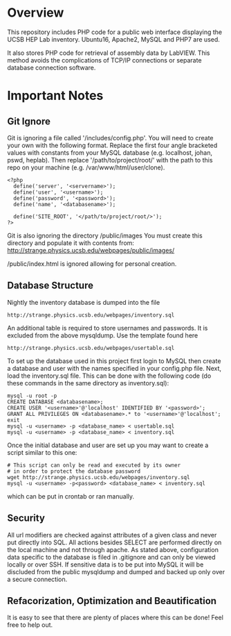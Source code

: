 # Overview
This repository includes PHP code for a public web interface displaying the UCSB HEP Lab inventory. Ubuntu16, Apache2, MySQL and PHP7 are used.

It also stores PHP code for retrieval of assembly data by LabVIEW. This method avoids the complications of TCP/IP connections or separate database connection software.


# Important Notes

## Git Ignore

Git is ignoring a file called '/includes/config.php'. You will need to create your own with the following format. 
    Replace the first four angle bracketed values with constants from your MySQL database (e.g. localhost, johan, pswd, heplab).
    Then replace '/path/to/project/root/' with the path to this repo on your machine (e.g. /var/www/html/user/clone).


```
<?php
  define('server', '<servername>');
  define('user', '<username>');
  define('password', '<password>');
  define('name', '<databasename>');
  
  define('SITE_ROOT', '</path/to/project/root/>');
?>
```

Git is also ignoring the directory /public/images
  You must create this directory and populate it with contents from:
   http://strange.physics.ucsb.edu/webpages/public/images/
   

/public/index.html is ignored allowing for personal creation.
   
## Database Structure
Nightly the inventory database is dumped into the file

```
http://strange.physics.ucsb.edu/webpages/inventory.sql

```
An additional table is required to store usernames and passwords. It is excluded from the above mysqldump. Use the template found here

```
http://strange.physics.ucsb.edu/webpages/usertable.sql
```

To set up the database used in this project first login to MySQL then create a database and user with the names specified in your config.php file. Next, load the inventory.sql file. This can be done with the following code (do these commands in the same directory as inventory.sql):

```
mysql -u root -p
CREATE DATABASE <databasename>;
CREATE USER '<username>'@'localhost' IDENTIFIED BY '<password>';
GRANT ALL PRIVILEGES ON <databasename>.* to '<username>'@'localhost';
exit
mysql -u <username> -p <database_name> < usertable.sql
mysql -u <username> -p <database_name> < inventory.sql
```

Once the initial database and user are set up you may want to create a script similar to this one:

```
# This script can only be read and executed by its owner 
# in order to protect the database password
wget http://strange.physics.ucsb.edu/webpages/inventory.sql
mysql -u <username> -p<password> <database_name> < inventory.sql
```
which can be put in crontab or ran manually.

## Security

All url modifiers are checked against attributes of a given class and never put directly into SQL. All actions besides SELECT are performed directly on the local machine and not through apache. As stated above, configuration data specific to the database is filed in .gitignore and can only be viewed locally or over SSH. If sensitive data is to be put into MySQL it will be discluded from the public mysqldump and dumped and backed up only over a secure connection.

## Refacorization, Optimization and Beautification

It is easy to see that there are plenty of places where this can be done! Feel free to help out.
